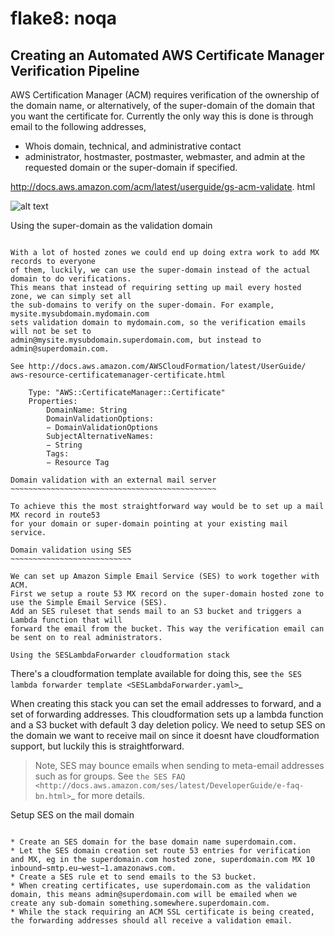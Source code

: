 # flake8: noqa
Creating an Automated AWS Certificate Manager Verification Pipeline
-------------------------------------------------------------------

AWS Certification Manager (ACM) requires verification of the ownership of the domain name, 
or alternatively, of the super-domain of the domain that you want the certificate for. 
Currently the only way this is done is through email to the following addresses,

* Whois domain, technical, and administrative contact
* administrator, hostmaster, postmaster, webmaster, and admin at the requested domain or the super-domain if specified.

http://docs.aws.amazon.com/acm/latest/userguide/gs-acm-validate. html

![alt text](images/ses_acm_ses_sns.png "Certificate manager to simple email service pipeline")

Using the super-domain as the validation domain
~~~~~~~~~~~~~~~~~~~~~~~~~~~~~~~~~~~~~~~~~~~~~~~

With a lot of hosted zones we could end up doing extra work to add MX records to everyone 
of them, luckily, we can use the super-domain instead of the actual domain to do verifications. 
This means that instead of requiring setting up mail every hosted zone, we can simply set all 
the sub-domains to verify on the super-domain. For example, mysite.mysubdomain.mydomain.com 
sets validation domain to mydomain.com, so the verification emails will not be set to 
admin@mysite.mysubdomain.superdomain.com, but instead to admin@superdomain.com.

See http://docs.aws.amazon.com/AWSCloudFormation/latest/UserGuide/ aws-resource-certificatemanager-certificate.html

    Type: "AWS::CertificateManager::Certificate"
    Properties:
        DomainName: String
        DomainValidationOptions:
        − DomainValidationOptions
        SubjectAlternativeNames:
        − String
        Tags:
        − Resource Tag

Domain validation with an external mail server
~~~~~~~~~~~~~~~~~~~~~~~~~~~~~~~~~~~~~~~~~~~~~~

To achieve this the most straightforward way would be to set up a mail MX record in route53 
for your domain or super-domain pointing at your existing mail service.

Domain validation using SES
~~~~~~~~~~~~~~~~~~~~~~~~~~~

We can set up Amazon Simple Email Service (SES) to work together with ACM. 
First we setup a route 53 MX record on the super-domain hosted zone to use the Simple Email Service (SES). 
Add an SES ruleset that sends mail to an S3 bucket and triggers a Lambda function that will 
forward the email from the bucket. This way the verification email can be sent on to real administrators.

Using the SESLambdaForwarder cloudformation stack
~~~~~~~~~~~~~~~~~~~~~~~~~~~~~~~~~~~~~~~~~~~~~~~~~

There's a cloudformation template available for doing this, 
see `the SES lambda forwarder template <SESLambdaForwarder.yaml>`_

When creating this stack you can set the email addresses to forward, and a set of 
forwarding addresses. This cloudformation sets up a lambda function and a S3 bucket 
with default 3 day deletion policy. We need to setup SES on the domain we want to 
receive mail on since it doesnt have cloudformation support, but luckily this is 
straightforward.

> Note, SES may bounce emails when sending to meta-email addresses such as for groups. See `the SES FAQ <http://docs.aws.amazon.com/ses/latest/DeveloperGuide/e-faq-bn.html>`_ for more details.

Setup SES on the mail domain
~~~~~~~~~~~~~~~~~~~~~~~~~~~~

* Create an SES domain for the base domain name superdomain.com.
* Let the SES domain creation set route 53 entries for verification and MX, eg in the superdomain.com hosted zone, superdomain.com MX 10 inbound−smtp.eu−west−1.amazonaws.com.
* Create a SES rule et to send emails to the S3 bucket.
* When creating certificates, use superdomain.com as the validation domain, this means admin@superdomain.com will be emailed when we create any sub-domain something.somewhere.superdomain.com.
* While the stack requiring an ACM SSL certificate is being created, the forwarding addresses should all receive a validation email.
